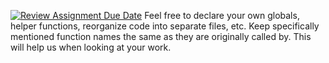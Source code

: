 [![Review Assignment Due Date](https://classroom.github.com/assets/deadline-readme-button-8d59dc4de5201274e310e4c54b9627a8934c3b88527886e3b421487c677d23eb.svg)](https://classroom.github.com/a/gckiQbon)
Feel free to declare your own globals, helper functions, reorganize code into separate files, etc. Keep specifically mentioned function names the same as they are originally called by. This will help us when looking at your work.